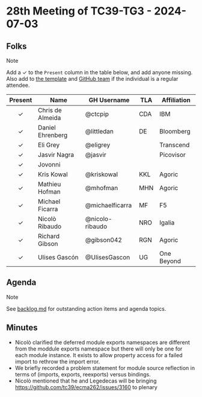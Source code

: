 # 28th Meeting of TC39-TG3 - 2024-07-03

## Folks

> [!NOTE]
> Add a ✓ to the `Present` column in the table below, and add anyone missing. Also add to [the template](../template.md) and [GitHub team](https://github.com/orgs/tc39/teams/tg3) if the individual is a regular attendee.

| Present | Name             | GH Username     | TLA | Affiliation |
| :-----: | ---------------- | --------------- | --- | ----------- |
|    ✓    | Chris de Almeida | @ctcpip         | CDA | IBM         |
|    ✓    | Daniel Ehrenberg | @littledan      | DE  | Bloomberg   |
|    ✓    | Eli Grey         | @eligrey        |     | Transcend   |
|    ✓    | Jasvir Nagra     | @jasvir         |     | Picovisor   |
|    ✓    | Jovonni          |                 |     |             |
|    ✓    | Kris Kowal       | @kriskowal      | KKL | Agoric      |
|    ✓    | Mathieu Hofman   | @mhofman        | MHN | Agoric      |
|    ✓    | Michael Ficarra  | @michaelficarra | MF  | F5          |
|    ✓    | Nicolò Ribaudo   | @nicolo-ribaudo | NRO | Igalia      |
|    ✓    | Richard Gibson   | @gibson042      | RGN | Agoric      |
|    ✓    | Ulises Gascón    | @UlisesGascon   | UG  | One Beyond  |

## Agenda

> [!NOTE]
> See [backlog.md](../backlog.md) for outstanding action items and agenda topics.

## Minutes

* Nicolò clarified the deferred module exports namespaces are different from the moddule exports namespace but there will only be one for each module instance. It exists to allow property access for a failed import to rethrow the import error.
* We briefly recorded a problem statement for module source reflection in terms of (imports, exports, reexports) versus bindings.
* Nicolò mentioned that he and Legedecas will be bringing <https://github.com/tc39/ecma262/issues/3160> to plenary
